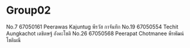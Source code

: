 # Group02
No.7 67050161 Peerawas Kajuntug พีรวัส กาจันทึก
No.19 67050554 Techit Aungkachot เตชิตษฐ์ อังคะโชติ
No.26 67050568 Peerapat Chotmanee พีรพัฒน์ โชติมณี
